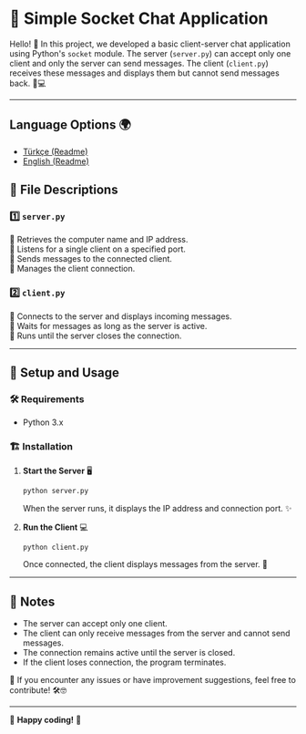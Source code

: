 # 📡 Simple Socket Chat Application

Hello! 👋 In this project, we developed a basic client-server chat application using Python's `socket` module. The server (`server.py`) can accept only one client and only the server can send messages. The client (`client.py`) receives these messages and displays them but cannot send messages back. 💬💻

---
## Language Options 🌍
- [Türkçe (Readme)](readme.tr.md)
- [English (Readme)](readme.md)

## 📂 File Descriptions

### 1️⃣ `server.py`
🔹 Retrieves the computer name and IP address.  
🔹 Listens for a single client on a specified port.  
🔹 Sends messages to the connected client.  
🔹 Manages the client connection.  

### 2️⃣ `client.py`
🔹 Connects to the server and displays incoming messages.  
🔹 Waits for messages as long as the server is active.  
🔹 Runs until the server closes the connection.  

---

## 🚀 Setup and Usage

### 🛠️ Requirements
- Python 3.x  

### 🏗️ Installation  

1. **Start the Server** 🖥️  
   ```bash
   python server.py
   ```
   When the server runs, it displays the IP address and connection port. ✨  

2. **Run the Client** 💻  
   ```bash
   python client.py
   ```
   Once connected, the client displays messages from the server. 📩  

---

## 📝 Notes  
- The server can accept only one client.  
- The client can only receive messages from the server and cannot send messages.  
- The connection remains active until the server is closed.  
- If the client loses connection, the program terminates.  

🔧 If you encounter any issues or have improvement suggestions, feel free to contribute! 🛠️🤓  

---

🚀 **Happy coding!** 🎉  